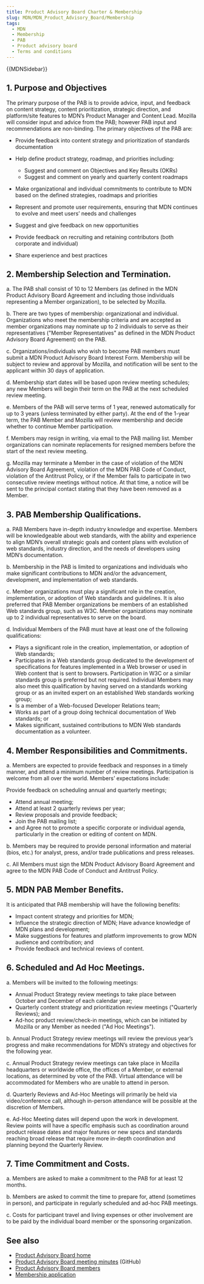 ```yaml
---
title: Product Advisory Board Charter & Membership
slug: MDN/MDN_Product_Advisory_Board/Membership
tags:
  - MDN
  - Membership
  - PAB
  - Product advisory board
  - Terms and conditions
---
```

{{MDNSidebar}}

## 1. Purpose and Objectives

The primary purpose of the PAB is to provide advice, input, and feedback on content strategy, content prioritization, strategic direction, and platform/site features to MDN’s Product Manager and Content Lead. Mozilla will consider input and advice from the PAB; however PAB input and recommendations are non-binding. The primary objectives of the PAB are:

- Provide feedback into content strategy and prioritization of standards documentation
- Help define product strategy, roadmap, and priorities including:

  - Suggest and comment on Objectives and Key Results (OKRs)
  - Suggest and comment on yearly and quarterly content roadmaps

- Make organizational and individual commitments to contribute to MDN based on the defined strategies, roadmaps and priorities
- Represent and promote user requirements, ensuring that MDN continues to evolve and meet users’ needs and challenges
- Suggest and give feedback on new opportunities
- Provide feedback on recruiting and retaining contributors (both corporate and individual)
- Share experience and best practices

## 2. Membership Selection and Termination.

a. The PAB shall consist of 10 to 12 Members (as defined in the MDN Product Advisory Board Agreement and including those individuals representing a Member organization), to be selected by Mozilla.

b. There are two types of membership: organizational and individual. Organizations who meet the membership criteria and are accepted as member organizations may nominate up to 2 individuals to serve as their representatives ("Member Representatives" as defined in the MDN Product Advisory Board Agreement) on the PAB.

c. Organizations/individuals who wish to become PAB members must submit a MDN Product Advisory Board Interest Form. Membership will be subject to review and approval by Mozilla, and notification will be sent to the applicant within 30 days of application.

d. Membership start dates will be based upon review meeting schedules; any new Members will begin their term on the PAB at the next scheduled review meeting.

e. Members of the PAB will serve terms of 1 year, renewed automatically for up to 3 years (unless terminated by either party). At the end of the 1-year term, the PAB Member and Mozilla will review membership and decide whether to continue Member participation.

f. Members may resign in writing, via email to the PAB mailing list. Member organizations can nominate replacements for resigned members before the start of the next review meeting.

g. Mozilla may terminate a Member in the case of violation of the MDN Advisory Board Agreement, violation of the MDN PAB Code of Conduct, violation of the Antitrust Policy, or if the Member fails to participate in two consecutive review meetings without notice. At that time, a notice will be sent to the principal contact stating that they have been removed as a Member.

## 3. PAB Membership Qualifications.

a. PAB Members have in-depth industry knowledge and expertise. Members will be knowledgeable about web standards, with the ability and experience to align MDN’s overall strategic goals and content plans with evolution of web standards, industry direction, and the needs of developers using MDN’s documentation.

b. Membership in the PAB is limited to organizations and individuals who make significant contributions to MDN and/or the advancement, development, and implementation of web standards.

c. Member organizations must play a significant role in the creation, implementation, or adoption of Web standards and guidelines. It is also preferred that PAB Member organizations be members of an established Web standards group, such as W3C. Member organizations may nominate up to 2 individual representatives to serve on the board.

d. Individual Members of the PAB must have at least one of the following qualifications:

- Plays a significant role in the creation, implementation, or adoption of Web standards;
- Participates in a Web standards group dedicated to the development of specifications for features implemented in a Web browser or used in Web content that is sent to browsers. Participation in W3C or a similar standards group is preferred but not required. Individual Members may also meet this qualification by having served on a standards working group or as an invited expert on an established Web standards working group;
- Is a member of a Web-focused Developer Relations team;
- Works as part of a group doing technical documentation of Web standards; or
- Makes significant, sustained contributions to MDN Web standards documentation as a volunteer.

## 4. Member Responsibilities and Commitments.

a. Members are expected to provide feedback and responses in a timely manner, and attend a minimum number of review meetings. Participation is welcome from all over the world. Members’ expectations include:

Provide feedback on scheduling annual and quarterly meetings;

- Attend annual meeting;
- Attend at least 2 quarterly reviews per year;
- Review proposals and provide feedback;
- Join the PAB mailing list;
- and Agree not to promote a specific corporate or individual agenda, particularly in the creation or editing of content on MDN.

b. Members may be required to provide personal information and material (bios, etc.) for analyst, press, and/or trade publications and press releases.

c. All Members must sign the MDN Product Advisory Board Agreement and agree to the MDN PAB Code of Conduct and Antitrust Policy.

## 5. MDN PAB Member Benefits.

It is anticipated that PAB membership will have the following benefits:

- Impact content strategy and priorities for MDN;
- Influence the strategic direction of MDN; Have advance knowledge of MDN plans and development;
- Make suggestions for features and platform improvements to grow MDN audience and contribution; and
- Provide feedback and technical reviews of content.

## 6. Scheduled and Ad Hoc Meetings.

a. Members will be invited to the following meetings:

- Annual Product Strategy review meetings to take place between October and December of each calendar year;
- Quarterly content strategy and prioritization review meetings ("Quarterly Reviews); and
- Ad-hoc product review/check-in meetings, which can be initiated by Mozilla or any Member as needed ("Ad Hoc Meetings").

b. Annual Product Strategy review meetings will review the previous year’s progress and make recommendations for MDN’s strategy and objectives for the following year.

c. Annual Product Strategy review meetings can take place in Mozilla headquarters or worldwide office, the offices of a Member, or external locations, as determined by vote of the PAB. Virtual attendance will be accommodated for Members who are unable to attend in person.

d. Quarterly Reviews and Ad-Hoc Meetings will primarily be held via video/conference call, although in-person attendance will be possible at the discretion of Members.

e. Ad-Hoc Meeting dates will depend upon the work in development. Review points will have a specific emphasis such as coordination around product release dates and major features or new specs and standards reaching broad release that require more in-depth coordination and planning beyond the Quarterly Review.

## 7. Time Commitment and Costs.

a. Members are asked to make a commitment to the PAB for at least 12 months.

b. Members are asked to commit the time to prepare for, attend (sometimes in person), and participate in regularly scheduled and ad-hoc PAB meetings.

c. Costs for participant travel and living expenses or other involvement are to be paid by the individual board member or the sponsoring organization.

## See also

- [Product Advisory Board home](/en-US/docs/MDN/MDN_Product_Advisory_Board)
- [Product Advisory Board meeting minutes](https://github.com/mdn/pab) (GitHub)
- [Product Advisory Board members](/en-US/docs/MDN/MDN_Product_Advisory_Board/Members)
- [Membership application](https://www.surveygizmo.com/s3/4024118/MDN-Advisory-Board-Application)
